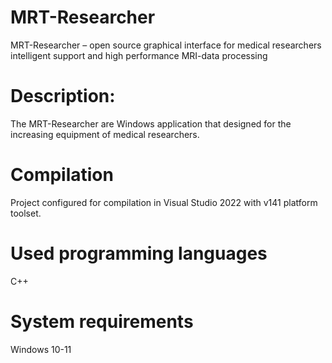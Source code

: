 # MRT-Researcher
MRT-Researcher – open source graphical interface for medical researchers intelligent support and high performance MRI-data processing

# Description:
The MRT-Researcher are Windows application that designed for the increasing equipment of medical researchers.

# Compilation
Project configured for compilation in Visual Studio 2022 with v141 platform toolset.

# Used programming languages
C++

# System requirements
Windows 10-11